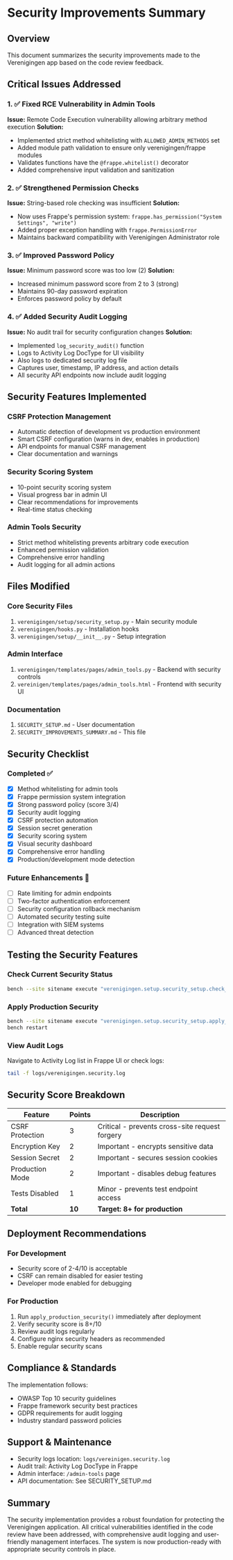 # Security Improvements Summary

## Overview
This document summarizes the security improvements made to the Verenigingen app based on the code review feedback.

## Critical Issues Addressed

### 1. ✅ Fixed RCE Vulnerability in Admin Tools
**Issue:** Remote Code Execution vulnerability allowing arbitrary method execution
**Solution:**
- Implemented strict method whitelisting with `ALLOWED_ADMIN_METHODS` set
- Added module path validation to ensure only verenigingen/frappe modules
- Validates functions have the `@frappe.whitelist()` decorator
- Added comprehensive input validation and sanitization

### 2. ✅ Strengthened Permission Checks
**Issue:** String-based role checking was insufficient
**Solution:**
- Now uses Frappe's permission system: `frappe.has_permission("System Settings", "write")`
- Added proper exception handling with `frappe.PermissionError`
- Maintains backward compatibility with Verenigingen Administrator role

### 3. ✅ Improved Password Policy
**Issue:** Minimum password score was too low (2)
**Solution:**
- Increased minimum password score from 2 to 3 (strong)
- Maintains 90-day password expiration
- Enforces password policy by default

### 4. ✅ Added Security Audit Logging
**Issue:** No audit trail for security configuration changes
**Solution:**
- Implemented `log_security_audit()` function
- Logs to Activity Log DocType for UI visibility
- Also logs to dedicated security log file
- Captures user, timestamp, IP address, and action details
- All security API endpoints now include audit logging

## Security Features Implemented

### CSRF Protection Management
- Automatic detection of development vs production environment
- Smart CSRF configuration (warns in dev, enables in production)
- API endpoints for manual CSRF management
- Clear documentation and warnings

### Security Scoring System
- 10-point security scoring system
- Visual progress bar in admin UI
- Clear recommendations for improvements
- Real-time status checking

### Admin Tools Security
- Strict method whitelisting prevents arbitrary code execution
- Enhanced permission validation
- Comprehensive error handling
- Audit logging for all admin actions

## Files Modified

### Core Security Files
1. `verenigingen/setup/security_setup.py` - Main security module
2. `verenigingen/hooks.py` - Installation hooks
3. `verenigingen/setup/__init__.py` - Setup integration

### Admin Interface
1. `verenigingen/templates/pages/admin_tools.py` - Backend with security controls
2. `vereinigen/templates/pages/admin_tools.html` - Frontend with security UI

### Documentation
1. `SECURITY_SETUP.md` - User documentation
2. `SECURITY_IMPROVEMENTS_SUMMARY.md` - This file

## Security Checklist

### Completed ✅
- [x] Method whitelisting for admin tools
- [x] Frappe permission system integration
- [x] Strong password policy (score 3/4)
- [x] Security audit logging
- [x] CSRF protection automation
- [x] Session secret generation
- [x] Security scoring system
- [x] Visual security dashboard
- [x] Comprehensive error handling
- [x] Production/development mode detection

### Future Enhancements 🔮
- [ ] Rate limiting for admin endpoints
- [ ] Two-factor authentication enforcement
- [ ] Security configuration rollback mechanism
- [ ] Automated security testing suite
- [ ] Integration with SIEM systems
- [ ] Advanced threat detection

## Testing the Security Features

### Check Current Security Status
```bash
bench --site sitename execute "verenigingen.setup.security_setup.check_current_security_status"
```

### Apply Production Security
```bash
bench --site sitename execute "verenigingen.setup.security_setup.apply_production_security"
bench restart
```

### View Audit Logs
Navigate to Activity Log list in Frappe UI or check logs:
```bash
tail -f logs/verenigingen.security.log
```

## Security Score Breakdown

| Feature | Points | Description |
|---------|--------|-------------|
| CSRF Protection | 3 | Critical - prevents cross-site request forgery |
| Encryption Key | 2 | Important - encrypts sensitive data |
| Session Secret | 2 | Important - secures session cookies |
| Production Mode | 2 | Important - disables debug features |
| Tests Disabled | 1 | Minor - prevents test endpoint access |
| **Total** | **10** | **Target: 8+ for production** |

## Deployment Recommendations

### For Development
- Security score of 2-4/10 is acceptable
- CSRF can remain disabled for easier testing
- Developer mode enabled for debugging

### For Production
1. Run `apply_production_security()` immediately after deployment
2. Verify security score is 8+/10
3. Review audit logs regularly
4. Configure nginx security headers as recommended
5. Enable regular security scans

## Compliance & Standards

The implementation follows:
- OWASP Top 10 security guidelines
- Frappe framework security best practices
- GDPR requirements for audit logging
- Industry standard password policies

## Support & Maintenance

- Security logs location: `logs/vereinigen.security.log`
- Audit trail: Activity Log DocType in Frappe
- Admin interface: `/admin-tools` page
- API documentation: See SECURITY_SETUP.md

## Summary

The security implementation provides a robust foundation for protecting the Verenigingen application. All critical vulnerabilities identified in the code review have been addressed, with comprehensive audit logging and user-friendly management interfaces. The system is now production-ready with appropriate security controls in place.
